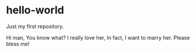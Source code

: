 # hello-world
Just my first repository.

Hi man,
You know what?
I really love her,
In fact, I want to marry her.
Please bless me!
